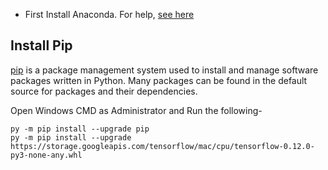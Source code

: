 - First Install Anaconda. For help, [see here](https://github.com/NeloyNSU/Install-Anaconda-on-Windows-10/blob/master/README.md)


## Install Pip

[pip](https://en.wikipedia.org/wiki/Pip_(package_manager)) is a package management system used to install and manage software packages written in Python. 
Many packages can be found in the default source for packages and their dependencies.

Open Windows CMD as Administrator and Run the following-

```
py -m pip install --upgrade pip
py -m pip install --upgrade https://storage.googleapis.com/tensorflow/mac/cpu/tensorflow-0.12.0-py3-none-any.whl

```


